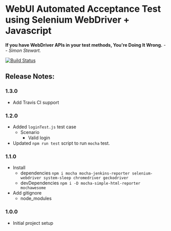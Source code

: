 
# WebUI Automated Acceptance Test using Selenium WebDriver + Javascript

**If you have WebDriver APIs in your test methods, You're Doing It Wrong.** 
*-- Simon Stewart.*

[![Build Status](https://travis-ci.org/jagadeeshshetty/selenium-webdriver-demo.svg?branch=master)](https://travis-ci.org/jagadeeshshetty/selenium-webdriver-demo)

## Release Notes:

### 1.3.0
- Add Travis CI support

### 1.2.0
- Added `loginTest.js` test case
    - Scenario
        - Valid login
- Updated `npm run test` script to run `mocha` test.

### 1.1.0
- Install
    - dependencies `npm i mocha mocha-jenkins-reporter selenium-webdriver system-sleep chromedriver geckodriver`
    - devDependencies `npm i -D mocha-simple-html-reporter mochawesome`
- Add gitignore
    - node_modules
    
### 1.0.0
- Initial project setup
